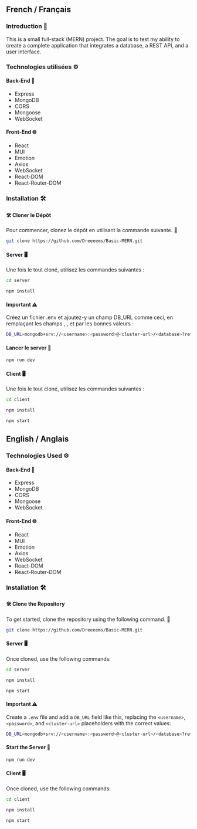 ## French / Français

### Introduction 🌟

This is a small full-stack (MERN) project. The goal is to test my ability to create a complete application that integrates a database, a REST API, and a user interface.

### Technologies utilisées ⚙️

#### Back-End 🚀

- Express
- MongoDB
- CORS
- Mongoose
- WebSocket

#### Front-End 🌐

- React
- MUI
- Emotion
- Axios
- WebSocket
- React-DOM
- React-Router-DOM

### Installation 🛠️

#### 🛠️ Cloner le Dépôt

Pour commencer, clonez le dépôt en utilisant la commande suivante. 🚀

```bash
git clone https://github.com/Dreeeems/Basic-MERN.git
```

#### Server 🖥️

Une fois le tout cloné, utilisez les commandes suivantes :

```bash
cd server
```

```bash
npm install
```

#### Important ⚠️

Créez un fichier .env et ajoutez-y un champ DB_URL comme ceci, en remplaçant les champs <username>, <password>, et <cluster-url> par les bonnes valeurs :

```bash
DB_URL=mongodb+srv://<username>:<password>@<cluster-url>/<database>?retryWrites=true&w=majority&appName=<app-name>
```

#### Lancer le server 🚀

```bash
npm run dev
```

#### Client 🖥️

Une fois le tout cloné, utilisez les commandes suivantes :

```bash
cd client
```

```bash
npm install
```

```bash
npm start
```

## English / Anglais

### Technologies Used ⚙️

#### Back-End 🚀

- Express
- MongoDB
- CORS
- Mongoose
- WebSocket

#### Front-End 🌐

- React
- MUI
- Emotion
- Axios
- WebSocket
- React-DOM
- React-Router-DOM

### Installation 🛠️

#### 🛠️ Clone the Repository

To get started, clone the repository using the following command. 🚀

```bash
git clone https://github.com/Dreeeems/Basic-MERN.git
```

#### Server 🖥️

Once cloned, use the following commands:

```bash
cd server
```

```bash
npm install
```

```bash
npm start
```

#### Important ⚠️

Create a `.env` file and add a `DB_URL` field like this, replacing the `<username>`, `<password>`, and `<cluster-url>` placeholders with the correct values:

```bash
DB_URL=mongodb+srv://<username>:<password>@<cluster-url>/<database>?retryWrites=true&w=majority&appName=<app-name>
```

#### Start the Server 🚀

```bash
npm run dev
```

#### Client 🖥️

Once cloned, use the following commands:

```bash
cd client
```

```bash
npm install
```

```bash
npm start
```
